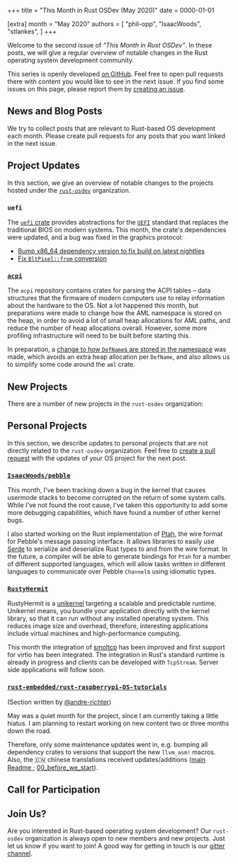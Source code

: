 +++
title = "This Month in Rust OSDev (May 2020)"
date = 0000-01-01

[extra]
month = "May 2020"
authors = [
    "phil-opp",
    "IsaacWoods",
    "stlankes",
]
+++

Welcome to the second issue of _"This Month in Rust OSDev"_. In these posts, we will give a regular overview of notable changes in the Rust operating system development community.

<!-- more -->

This series is openly developed [on GitHub](https://github.com/rust-osdev/homepage/). Feel free to open pull requests there with content you would like to see in the next issue. If you find some issues on this page, please report them by [creating an issue](https://github.com/rust-osdev/homepage/issues/new).

<!--
    This is a draft for the upcoming "This Month in Rust OSDev (May 2020)" post.
    Feel free to create pull requests against the `next` branch to add your
    content here.

    Please take a look at the past posts on https://rust-osdev.com/ to see the
    general structure of these posts.
-->

## News and Blog Posts

We try to collect posts that are relevant to Rust-based OS development each month. Please create pull requests for any posts that you want linked in the next issue.


## Project Updates

In this section, we give an overview of notable changes to the projects hosted under the [`rust-osdev`] organization.

[`rust-osdev`]: https://github.com/rust-osdev/about

### `uefi`

The [`uefi` crate](https://github.com/rust-osdev/uefi-rs) provides abstractions for the [`UEFI`](https://en.wikipedia.org/wiki/Unified_Extensible_Firmware_Interface) standard that replaces the traditional BIOS on modern systems. This month, the crate's dependencies were updated, and a bug was fixed in the graphics protocol:

- [Bump x86_64 dependency version to fix build on latest nightlies](https://github.com/rust-osdev/uefi-rs/pull/134)
- [Fix `BltPixel::from` conversion](https://github.com/rust-osdev/uefi-rs/pull/135)

### [`acpi`](https://github.com/rust-osdev/acpi)
The `acpi` repository contains crates for parsing the ACPI tables – data structures that the firmware of modern
computers use to relay information about the hardware to the OS. Not a lot happened this month, but preparations
were made to change how the AML namespace is stored on the heap, in order to avoid a lot of small heap allocations
for AML paths, and reduce the number of heap allocations overall. However, some more profiling infrastructure will
need to be built before starting this.

In preparation, a [change to how `DefName`s are stored in the namespace](https://github.com/rust-osdev/acpi/commit/3b08721981d85e7bd82124db8c72e0c31d243771) was made, which avoids an extra heap
allocation per `DefName`, and also allows us to simplify some code around the `aml` crate.

## New Projects

There are a number of new projects in the `rust-osdev` organization:


## Personal Projects

In this section, we describe updates to personal projects that are not directly related to the `rust-osdev` organization. Feel free to [create a pull request](https://github.com/rust-osdev/homepage/pulls) with the updates of your OS project for the next post.

### [`IsaacWoods/pebble`](https://github.com/IsaacWoods/pebble)
This month, I've been tracking down a bug in the kernel that causes usermode stacks to become corrupted on the
return of some system calls. While I've not found the root cause, I've taken this opportunity to add some more
debugging capabilities, which have found a number of other kernel bugs.

I also started working on the Rust implementation of [Ptah](https://github.com/IsaacWoods/pebble/tree/master/lib/ptah/src),
the wire format for Pebble's message passing interface. It allows libraries to easily use [Serde](https://serde.rs/) to
serialize and deserialize Rust types to and from the wire format. In the future, a compiler will be able to
generate bindings for `Ptah` for a number of different supported languages, which will allow tasks written in
different languages to communicate over Pebble `Channel`s using idiomatic types.

### [`RustyHermit`](https://github.com/hermitcore/libhermit-rs)

RustyHermit is a [unikernel](http://unikernel.org) targeting a scalable and predictable runtime. Unikernel means, you bundle your application directly with the kernel library, so that it can run without any installed operating system.
This reduces image size and overhead, therefore, interesting applications include virtual machines and high-performance computing.

This month the integration of [smoltcp](https://github.com/smoltcp-rs/smoltcp) has been improved and first support for virtio has been integrated. The integration in Rust's standard runtime is already in progress and clients can be developed with `TcpStream`. Server side applications will follow soon.

### [`rust-embedded/rust-raspberrypi-OS-tutorials`](https://github.com/rust-embedded/rust-raspberrypi-OS-tutorials)

<span class="gray">(Section written by [@andre-richter](https://github.com/andre-richter))</span>

May was a quiet month for the project, since I am currently taking a little hiatus. I am planning to restart working on new content two or three months down the road.

Therefore, only some maintenance updates went in, e.g. bumping all dependency crates to versions that support the new `llvm_asm!` macros. Also, the :cn: chinese translations received updates/additions ([main Readme ](https://github.com/rust-embedded/rust-raspberrypi-OS-tutorials/blob/master/README.CN.md); [00_before_we_start](https://github.com/rust-embedded/rust-raspberrypi-OS-tutorials/blob/master/00_before_we_start/README.CN.md)).

## Call for Participation


## Join Us?

Are you interested in Rust-based operating system development? Our `rust-osdev` organization is always open to new members and new projects. Just let us know if you want to join! A good way for getting in touch is our [gitter channel](https://gitter.im/rust-osdev/Lobby).
